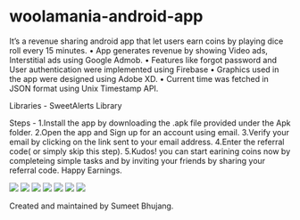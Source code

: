 # woolamania-android-app
 It’s a revenue sharing android app that let users earn coins by playing dice roll every 15 minutes.
 • App generates revenue by showing Video ads, Interstitial ads using Google Admob.
 • Features like forgot password and User authentication were implemented using Firebase
 • Graphics used in the app were designed using Adobe XD. 
 • Current time was fetched in JSON format using Unix Timestamp API.
 
 Libraries - SweetAlerts Library
 
 Steps - 
 1.Install the app by downloading the .apk file provided under the Apk folder. 
 2.Open the app and Sign up for an account using email.
 3.Verify your email by clicking on the link sent to your email address.
 4.Enter the referral code( or simply skip this step).
 5.Kudos! you can start earining coins now by completeing simple tasks and by inviting your friends by sharing your referral code. Happy Earnings.
 
 
![](/home_pixel_very_silver_portrait.png)
![](/lottery_pixel_very_silver_portrait.png)
![](/luckynumber_pixel_very_silver_portrait.png)
![](/freeroll_pixel_very_silver_portrait.png)
![](/paytmproof_pixel_very_silver_portrait.png)
![](/account_pixel_very_silver_portrait.png)
![](/watchvideo_pixel_very_silver_portrait.png)

Created and maintained by Sumeet Bhujang.

